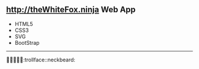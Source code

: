 ## http://theWhiteFox.ninja Web App
- HTML5 
- CSS3
- SVG 
- BootStrap

------
:lips::metal::musical_note::anger::fu::trollface::neckbeard: